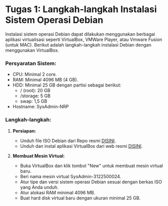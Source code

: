 # Tugas 1: Langkah-langkah Instalasi Sistem Operasi Debian

Instalasi sistem operasi Debian dapat dilakukan menggunakan berbagai aplikasi virtualisasi seperti VirtualBox, VMWare Player, atau Vmware Fusion (untuk MAC). Berikut adalah langkah-langkah instalasi Debian dengan menggunakan VirtualBox.

### Persyaratan Sistem:
- CPU: Minimal 2 core.
- RAM: Minimal 4096 MB (4 GB).
- HDD: Minimal 25 GB dengan partisi sebagai berikut:
  - / (root): 20 GB
  - /storage: 5 GB
  - swap: 1,5 GB
- Hostname: SysAdmin-NRP

### Langkah-langkah:

1. **Persiapan:**
   - Unduh file ISO Debian dari Repo resmi [DISINI](https://kartolo.sby.datautama.net.id/debian-cd/12.5.0/amd64/iso-cd/).
   - Unduh dan instal aplikasi VirtualBox dari web resmi [DISINI](https://www.virtualbox.org/wiki/Downloads).

2. **Membuat Mesin Virtual:**
   - Buka VirtualBox dan klik tombol "New" untuk membuat mesin virtual baru.
   - Beri nama mesin virtual SysAdmin-3122500024.
   - Atur tipe dan versi sistem operasi Debian sesuai dengan berkas ISO yang Anda unduh.
   - Atur alokasi RAM minimal 4096 MB.
   - Buat hard disk virtual baru dengan ukuran minimal 25 GB.
